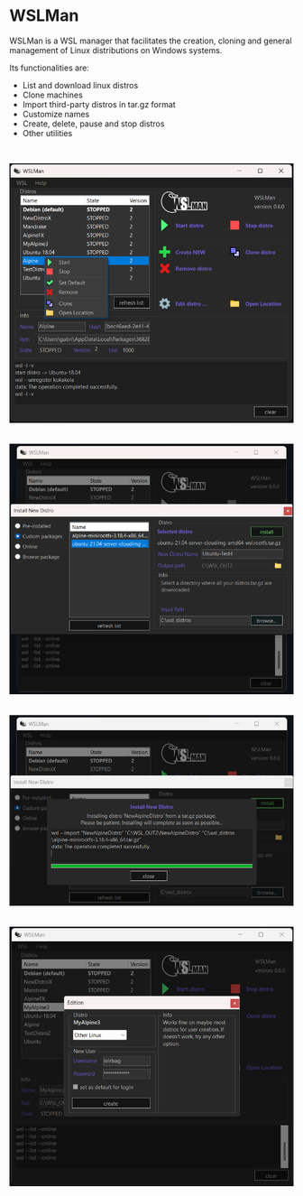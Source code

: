 # WSLMan
WSLMan is a WSL manager that facilitates the creation, cloning and general management of Linux distributions on Windows systems.

Its functionalities are:

* List and download linux distros
* Clone machines
* Import third-party distros in tar.gz format
* Customize names
* Create, delete, pause and stop distros
* Other utilities

<br>

![reference image](Docs/ref_img_beta_0_6_0.png)
<br><br><br>
![reference image](Docs/ref_img2_beta_0_6_0.png)
<br><br><br>
![reference image](Docs/ref_img3_beta_0_6_0.png)
<br><br><br>
![reference image](Docs/ref_img4_beta_0_6_0.png)
